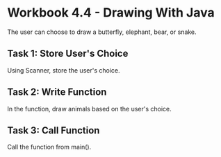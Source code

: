 # Workbook 4.4 - Drawing With Java
The user can choose to draw a butterfly, elephant, bear, or snake.

## Task 1: Store User's Choice
Using Scanner, store the user's choice.

## Task 2: Write Function
In the function, draw animals based on the user's choice.

## Task 3: Call Function
Call the function from main().

